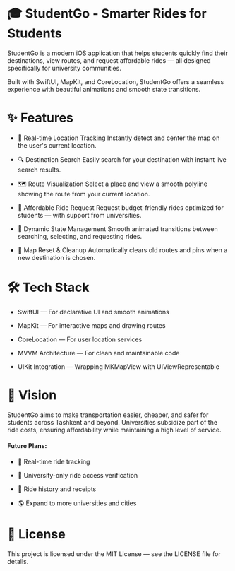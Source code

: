 # 🎓 StudentGo - Smarter Rides for Students


StudentGo is a modern iOS application that helps students quickly find their destinations, view routes, and request affordable rides — all designed specifically for university communities.

Built with SwiftUI, MapKit, and CoreLocation, StudentGo offers a seamless experience with beautiful animations and smooth state transitions.


# ✨ Features
- 📍 Real-time Location Tracking
Instantly detect and center the map on the user's current location.

- 🔍 Destination Search
Easily search for your destination with instant live search results.

- 🗺️ Route Visualization
Select a place and view a smooth polyline showing the route from your current location.

- 🚕 Affordable Ride Request
Request budget-friendly rides optimized for students — with support from universities.

- 🔄 Dynamic State Management
Smooth animated transitions between searching, selecting, and requesting rides.

- 🧹 Map Reset & Cleanup
Automatically clears old routes and pins when a new destination is chosen.



# 🛠️ Tech Stack
- SwiftUI — For declarative UI and smooth animations

- MapKit — For interactive maps and drawing routes

- CoreLocation — For user location services

- MVVM Architecture — For clean and maintainable code

- UIKit Integration — Wrapping MKMapView with UIViewRepresentable


# 🎯 Vision
StudentGo aims to make transportation easier, cheaper, and safer for students across Tashkent and beyond.
Universities subsidize part of the ride costs, ensuring affordability while maintaining a high level of service.

#### Future Plans:

- 🚗 Real-time ride tracking

- 🏫 University-only ride access verification

- 🧾 Ride history and receipts

- 🌎 Expand to more universities and cities

# 📄 License
This project is licensed under the MIT License — see the LICENSE file for details.